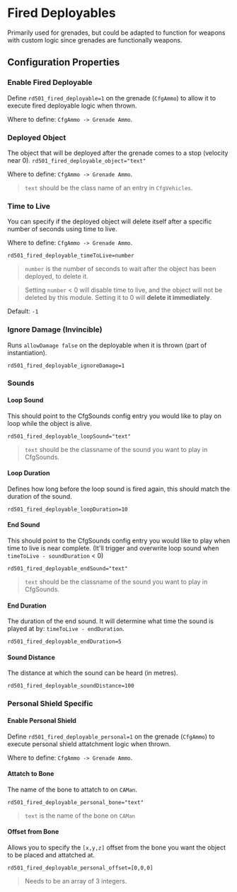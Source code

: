 # Fired Deployables

Primarily used for grenades, but could be adapted to function for weapons with custom logic since grenades are functionally weapons.

## Configuration Properties

### Enable Fired Deployable

Define `rd501_fired_deployable=1` on the grenade (`CfgAmmo`) to allow it to execute fired deployable logic when thrown.

Where to define: `CfgAmmo -> Grenade Ammo`.

### Deployed Object

The object that will be deployed after the grenade comes to a stop (velocity near 0).
`rd501_fired_deployable_object="text"`

Where to define: `CfgAmmo -> Grenade Ammo`.

> `text` should be the class name of an entry in `CfgVehicles`.

### Time to Live

You can specify if the deployed object will delete itself after a specific number of seconds using time to live.

Where to define: `CfgAmmo -> Grenade Ammo`.

`rd501_fired_deployable_timeToLive=number`

> `number` is the number of seconds to wait after the object has been deployed, to delete it.

> Setting `number` < 0 will disable time to live, and the object will not be deleted by this module. Setting it to 0 will **delete it immediately**.

Default: `-1`

### Ignore Damage (Invincible)

Runs `allowDamage false` on the deployable when it is thrown (part of instantiation).

`rd501_fired_deployable_ignoreDamage=1`

### Sounds

#### Loop Sound

This should point to the CfgSounds config entry you would like to play on loop while the object is alive.

`rd501_fired_deployable_loopSound="text"`

> `text` should be the classname of the sound you want to play in CfgSounds.

#### Loop Duration

Defines how long before the loop sound is fired again, this should match the duration of the sound.

`rd501_fired_deployable_loopDuration=10` 

#### End Sound

This should point to the CfgSounds config entry you would like to play when time to live is near complete. (It'll trigger and overwrite loop sound when `timeToLive - soundDuration` < 0)

`rd501_fired_deployable_endSound="text"`

> `text` should be the classname of the sound you want to play in CfgSounds.
> 
#### End Duration

The duration of the end sound. It will determine what time the sound is played at by: `timeToLive - endDuration`.

`rd501_fired_deployable_endDuration=5`

#### Sound Distance

The distance at which the sound can be heard (in metres).

`rd501_fired_deployable_soundDistance=100`

### Personal Shield Specific

#### Enable Personal Shield

Define `rd501_fired_deployable_personal=1` on the grenade (`CfgAmmo`) to execute personal shield attatchment logic when thrown.

Where to define: `CfgAmmo -> Grenade Ammo`.

#### Attatch to Bone

The name of the bone to attatch to on `CAMan`.

`rd501_fired_deployable_personal_bone="text"`

> `text` is the name of the bone on `CAMan`

#### Offset from Bone

Allows you to specify the `[x,y,z]` offset from the bone you want the object to be placed and attatched at.

`rd501_fired_deployable_personal_offset=[0,0,0]`

> Needs to be an array of 3 integers.
